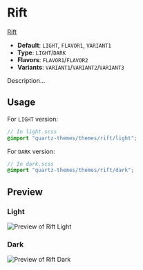 # Rift

[Rift](https://github.com/NoahBoos)

- **Default**: `LIGHT`, `FLAVOR1`, `VARIANT1`
- **Type**: `LIGHT`/`DARK`
- **Flavors**: `FLAVOR1`/`FLAVOR2`
- **Variants**: `VARIANT1`/`VARIANT2`/`VARIANT3`

Description...

## Usage

For `LIGHT` version:

```scss
// In light.scss
@import "quartz-themes/themes/rift/light";
```

For `DARK` version:

```scss
// In dark.scss
@import "quartz-themes/themes/rift/dark";
```

## Preview

### Light

![Preview of Rift Light](preview-light.png)

### Dark

![Preview of Rift Dark](preview-dark.png)
